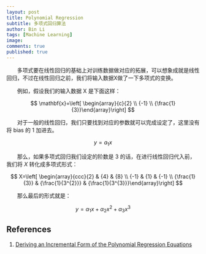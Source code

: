 ```yaml
---
layout: post
title: Polynomial Regression
subtitle: 多项式回归算法 
author: Bin Li
tags: [Machine Learning]
image: 
comments: true
published: true
---
```


　　多项式要在线性回归的基础上对训练数据做对应的拓展，可以想象成就是线性回归，不过在线性回归之前，我们将输入数据X做了一下多项式的变换。

　　例如，假设我们的输入数据 X 是下面这样：

$$
\mathbf{x}=\left[ \begin{array}{c}{2} \\ {-1} \\ {\frac{1}{3}}\end{array}\right]
$$

　　对于一般的线性回归，我们只要找到对应的参数就可以完成设定了，这里没有将 bias 的 1 加进去。

$$y=a_1x$$

　　那么，如果多项式回归我们设定的阶数是 $3$ 的话，在进行线性回归代入前，我们将 $X$ 转化成多项式形式：

$$
X=\left[ \begin{array}{ccc}{2} & {4} & {8} \\ {-1} & {1} & {-1} \\ {\frac{1}{3}} & {\frac{1}{3^{2}}} & {\frac{1}{3^{3}}}\end{array}\right]
$$


　　那么最后的形式就是：

$$y=\alpha_1x+\alpha_2x^2+\alpha_3x^3$$





## References
1. [Deriving an Incremental Form of the Polynomial Regression Equations](http://erikerlandson.github.io/blog/2012/07/05/deriving-an-incremental-form-of-the-polynomial-regression-equations/)